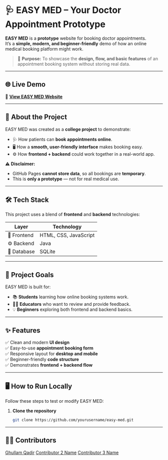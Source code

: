 # 🩺 EASY MED – Your Doctor Appointment Prototype  

**EASY MED** is a **prototype** website for booking doctor appointments.  
It’s a **simple, modern, and beginner-friendly** demo of how an online medical booking platform might work.  

> 🎯 **Purpose:** To showcase the **design, flow, and basic features** of an appointment booking system without storing real data.

------

## 🌐 Live Demo
🔗 [**View EASY MED Website**](https://ghullamqadir.github.io/OOP-PROJECT/)  

------

## 📖 About the Project
EASY MED was created as a **college project** to demonstrate:
- 🩺 How patients can **book appointments online**.
- 🖥 How a **smooth, user-friendly interface** makes booking easy.
- ⚙ How **frontend + backend** could work together in a real-world app.

⚠ **Disclaimer:**  
- GitHub Pages **cannot store data**, so all bookings are **temporary**.  
- This is **only a prototype** — not for real medical use.

-----

## 🛠 Tech Stack
This project uses a blend of **frontend** and **backend** technologies:

| Layer       | Technology |
|-------------|------------|
| 🎨 Frontend | HTML, CSS, JavaScript |
| ⚙ Backend   | Java |
| 💾 Database | SQLite |

-----

## 🎯 Project Goals
EASY MED is built for:
- 📚 **Students** learning how online booking systems work.
- 🧑‍🏫 **Educators** who want to review and provide feedback.
- 💡 **Beginners** exploring both frontend and backend basics.

-----

## ✨ Features
✅ Clean and modern **UI design**  
✅ Easy-to-use **appointment booking form**  
✅ Responsive layout for **desktop and mobile**  
✅ Beginner-friendly **code structure**  
✅ Demonstrates **frontend + backend flow**  

-----

## 🖥 How to Run Locally
Follow these steps to test or modify EASY MED:

1. **Clone the repository**  
   ```bash
   git clone https://github.com/yourusername/easy-med.git

-----

## 👨‍💻 Contributors
[Ghullam Qadir](https://github.com/GhullamQadir)
[Contributor 2 Name](https://github.com/vishalhirani978)
[Contributor 3 Name](https://github.com/I-abMoeez)
